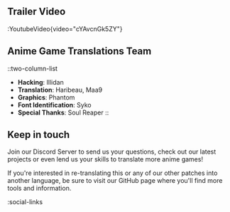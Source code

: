 ## Trailer Video
:YoutubeVideo{video="cYAvcnGk5ZY"}

## Anime Game Translations Team
::two-column-list
- **Hacking**: Illidan
- **Translation**: Haribeau, Maa9
- **Graphics**: Phantom
- **Font Identification**: Syko
- **Special Thanks**: Soul Reaper
::

## Keep in touch
Join our Discord Server to send us your questions, check out our latest projects or even lend us your skills to translate more anime games!

If you're interested in re-translating this or any of our other patches into another language, be sure to visit our GitHub page where you'll find more tools and information.

<!-- Social media, Discord and blog buttons -->
:social-links
